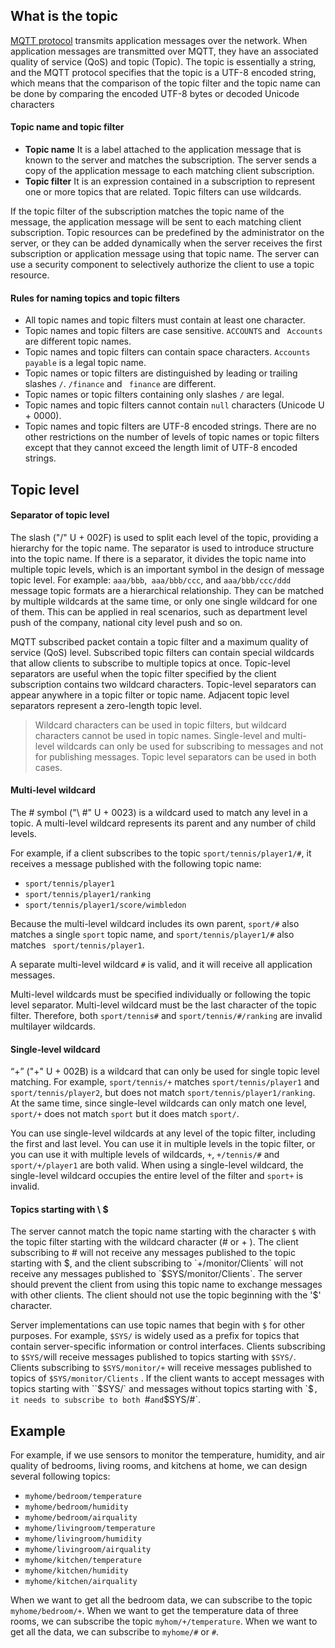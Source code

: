 ## What is the topic

[MQTT protocol](https://www.emqx.com/en/mqtt) transmits application messages over the network. When application messages are transmitted over MQTT, they have an associated quality of service (QoS) and topic (Topic). The topic is essentially a string, and the MQTT protocol specifies that the topic is a UTF-8 encoded string, which means that the comparison of the topic filter and the topic name can be done by comparing the encoded UTF-8 bytes or decoded Unicode characters 

#### Topic name and topic filter

- **Topic name** 
  It is a label attached to the application message that is known to the server and matches the subscription. The server sends a copy of the application message to each matching client subscription.
- **Topic filter** 
  It is an expression contained in a subscription to represent one or more topics that are related. Topic filters can use wildcards.

If the topic filter of the subscription matches the topic name of the message, the application message will be sent to each matching client subscription. Topic resources can be predefined by the administrator on the server, or they can be added dynamically when the server receives the first subscription or application message using that topic name. The server can use a security component to selectively authorize the client to use a topic resource.

#### Rules for naming topics and topic filters

- All topic names and topic filters must contain at least one character.
- Topic names and topic filters are case sensitive. `ACCOUNTS` and ` Accounts` are different topic names.
- Topic names and topic filters can contain space characters. `Accounts payable` is a legal topic name.
- Topic  names or topic filters are distinguished by leading or trailing slashes `/`. `/finance` and ` finance` are different.
- Topic  names or topic filters containing only slashes `/` are legal.
- Topic names and topic filters cannot contain `null` characters (Unicode U + 0000).
- Topic names and topic filters are UTF-8 encoded strings. There are no other restrictions on the number of levels of topic  names or topic filters except that they cannot exceed the length limit of UTF-8 encoded strings.

## Topic level

#### Separator of topic level 

The slash ("/" U + 002F) is used to split each level of the topic, providing a hierarchy for the topic name. The separator is used to introduce structure into the topic name. If there is a separator, it divides the topic name into multiple topic levels, which is an important symbol in the design of message topic level. For example: `aaa/bbb`,` aaa/bbb/ccc`, and `aaa/bbb/ccc/ddd` message topic formats are a hierarchical relationship. They can be matched by multiple wildcards at the same time, or only one single wildcard for one of them. This can be applied in real scenarios, such as department level push of the company, national city level push and so on.

MQTT subscribed packet contain a topic filter and a maximum quality of service (QoS) level. Subscribed topic filters can contain special wildcards that allow clients to subscribe to multiple topics at once. Topic-level separators are useful when the topic filter specified by the client subscription contains two wildcard characters. Topic-level separators can appear anywhere in a topic filter or topic name. Adjacent topic level separators represent a zero-length topic level.

> Wildcard characters can be used in topic filters, but wildcard characters cannot be used in topic names. Single-level and multi-level wildcards can only be used for subscribing to messages and not for publishing messages. Topic level separators can be used in both cases.

#### Multi-level wildcard

The # symbol ("\ #" U + 0023) is a wildcard used to match any level in a topic. A multi-level wildcard represents its parent and any number of child levels.

For example, if a client subscribes to the topic `sport/tennis/player1/#`, it receives a message published with the following topic name:

- `sport/tennis/player1`
- `sport/tennis/player1/ranking`
- `sport/tennis/player1/score/wimbledon`

Because the multi-level wildcard includes its own parent, `sport/#` also matches a single `sport` topic name, and ` sport/tennis/player1/# ` also matches ` sport/tennis/player1`.

A separate multi-level wildcard `#` is valid, and it will receive all application messages.

Multi-level wildcards must be specified individually or following the topic level separator. Multi-level wildcard must be the last character of the topic filter. Therefore, both `sport/tennis#` and `sport/tennis/#/ranking` are invalid multilayer wildcards.

#### Single-level wildcard

“+” ("+" U + 002B) is a wildcard that can only be used for single topic level matching. For example, `sport/tennis/+`  matches `sport/tennis/player1` and `sport/tennis/player2`, but does not match `sport/tennis/player1/ranking`. At the same time, since single-level wildcards can only match one level, `sport/+` does not match `sport` but it does match ` sport/ `.

You can use single-level wildcards at any level of the topic filter, including the first and last level. You can use it in multiple levels in the topic filter, or you can use it with multiple levels of wildcards, `+`, `+/tennis/#` and `sport/+/player1` are both valid. When using a single-level wildcard, the single-level wildcard occupies the entire level of the filter and `sport+` is invalid.

#### Topics starting with \ $

The server cannot match the topic name starting with the character `$` with the topic filter starting with the wildcard character (# or  + ). The client subscribing to # will not receive any messages published to the topic starting with $, and the client subscribing to `+/monitor/Clients` will not receive any messages published to `$SYS/monitor/Clients`. The server should prevent the client from using this topic name to exchange messages with other clients. The client should not use the topic beginning with the '$' character.

Server implementations can use topic names that begin with `$` for other purposes. For example, `$SYS/` is widely used as a prefix for topics that contain server-specific information or control interfaces. Clients subscribing to `$SYS/`will receive messages published to topics starting with `$SYS/`. Clients subscribing to `$SYS/monitor/+` will receive messages published to topics of `$SYS/monitor/Clients` . If the client wants to accept messages with topics starting with ``$SYS/` and messages without topics starting with `$`, it needs to subscribe to both `#` and `$SYS/#`.

## Example

For example, if we use sensors to monitor the temperature, humidity, and air quality of bedrooms, living rooms, and kitchens at home, we can design several following topics:

- `myhome/bedroom/temperature`
- `myhome/bedroom/humidity`
- `myhome/bedroom/airquality`
- `myhome/livingroom/temperature`
- `myhome/livingroom/humidity`
- `myhome/livingroom/airquality`
- `myhome/kitchen/temperature`
- `myhome/kitchen/humidity`
- `myhome/kitchen/airquality`

When we want to get all the bedroom data, we can subscribe to the topic `myhome/bedroom/+`. When we want to get the temperature data of three rooms, we can subscribe the topic `myhom/+/temperature`. When we want to get all the data, we can subscribe to `myhome/#` or `#`.


